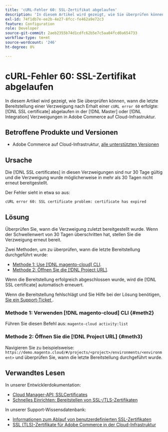 ```yaml
---
title: 'cURL-Fehler 60: SSL-Zertifikat abgelaufen'
description: 'In diesem Artikel wird gezeigt, wie Sie überprüfen können, wann die letzte Bereitstellung einer Verzweigung nach Erhalt eines cURL-Fehlers 60 erfolgte: SSL-Zertifikat ist in den Master- oder Integrationsverzweigungen in Adobe Commerce in der Cloud-Infrastruktur abgelaufen.'
exl-id: 74f1db7e-ee2b-4e27-8fcc-fe462a9e72c3
feature: Configuration
role: Developer
source-git-commit: 2aeb2355b74d1cdfc62b5e7c5aa04fcd0a654733
workflow-type: tm+mt
source-wordcount: '246'
ht-degree: 0%

---
```


# cURL-Fehler 60: SSL-Zertifikat abgelaufen

In diesem Artikel wird gezeigt, wie Sie überprüfen können, wann die letzte Bereitstellung einer Verzweigung nach Erhalt einer `cURL error 60` erfolgte: [!DNL SSL certificate] abgelaufen in der [!DNL Master] oder [!DNL Integration] Verzweigungen in Adobe Commerce auf Cloud-Infrastruktur.

## Betroffene Produkte und Versionen

* Adobe Commerce auf Cloud-Infrastruktur, [alle unterstützten Versionen](https://magento.com/sites/default/files/magento-software-lifecycle-policy.pdf)

## Ursache

Die [!DNL SSL certificates] in diesen Verzweigungen sind nur 30 Tage gültig und die Verzweigung wurde möglicherweise in mehr als 30 Tagen nicht erneut bereitgestellt.

Der Fehler sieht in etwa so aus:

```cURL
cURL error 60: SSL certificate problem: certificate has expired
```

## Lösung

Überprüfen Sie, wann die Verzweigung zuletzt bereitgestellt wurde. Wenn der Schwellenwert von 30 Tagen überschritten hat, stellen Sie die Verzweigung erneut bereit.

Zwei Methoden, um zu überprüfen, wann die letzte Bereitstellung durchgeführt wurde:

* [Methode 1: Use [!DNL magento-cloud] CLI](#meth2).
* [Methode 2: Öffnen Sie die  [!DNL Project URL]](#meth3).

Wenn die Bereitstellung erfolgreich abgeschlossen wurde, wird die [!DNL SSL certificate] automatisch erneuert.

Wenn die Bereitstellung fehlschlägt und Sie Hilfe bei der Lösung benötigen, [ Sie ein Support-Ticket ](https://experienceleague.adobe.com/docs/commerce-knowledge-base/kb/help-center-guide/magento-help-center-user-guide.html?lang=de#submit-ticket).

### Methode 1: Verwenden [!DNL magento-cloud] CLI {#meth2}

Führen Sie diesen Befehl aus: `magento-cloud activity:list`

### Methode 2: Öffnen Sie die [!DNL Project URL] {#meth3}

Navigieren Sie zu beispielsweise: `https://demo.magento.cloud/#/projects/<project>/environments/<environment>` und überprüfen Sie, wann die letzte Bereitstellung durchgeführt wurde.

## Verwandtes Lesen

In unserer Entwicklerdokumentation:

* [Cloud Manager-API: SSLCertificates](https://developer.adobe.com/experience-cloud/cloud-manager/reference/api/#tag/SSLCertificates)
* [Schnelles Einrichten: Bereitstellen von SSL-/TLS-Zertifikaten](https://experienceleague.adobe.com/de/docs/commerce-cloud-service/user-guide/cdn/setup-fastly/fastly-configuration#provision-ssltls-certificates)

In unserer Support-Wissensdatenbank:

* [Informationen zum Ablauf von benutzerdefinierten SSL-Zertifikaten](https://experienceleague.adobe.com/docs/commerce-knowledge-base/kb/troubleshooting/miscellaneous/custom-ssl-certificate-expiration-information.html?lang=de)
* [SSL (TLS)-Zertifikate für Adobe Commerce in der Cloud-Infrastruktur](https://experienceleague.adobe.com/docs/commerce-knowledge-base/kb/how-to/ssl-tls-certificates-for-magento-commerce-cloud-faq.html?lang=de)
